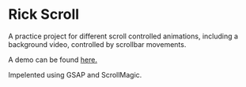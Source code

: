 ﻿# Rick Scroll

A practice project for different scroll controlled animations, including a background video, controlled by scrollbar movements.

A demo can be found <a target="_blank" href="https://practical-booth-49cdf6.netlify.app/">here.</a>

Impelented using GSAP and ScrollMagic.
